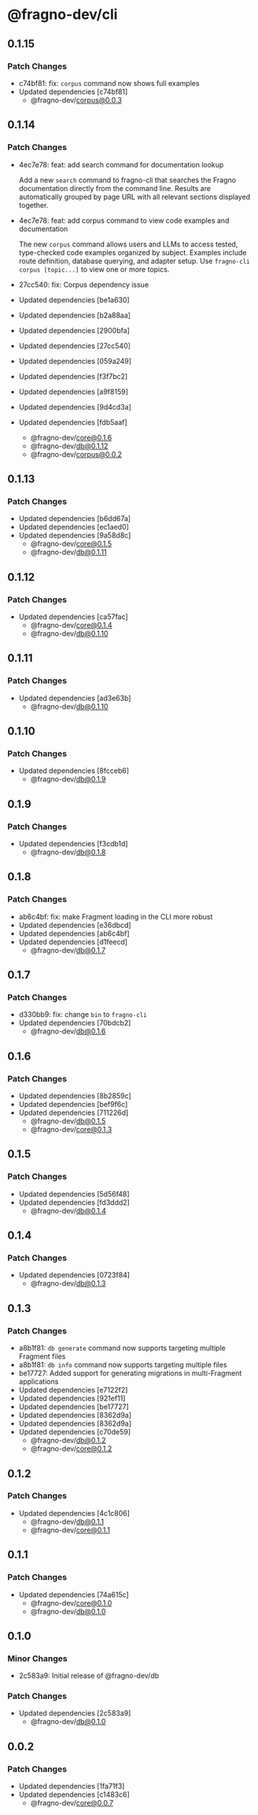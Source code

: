 # @fragno-dev/cli

## 0.1.15

### Patch Changes

- c74bf81: fix: `corpus` command now shows full examples
- Updated dependencies [c74bf81]
  - @fragno-dev/corpus@0.0.3

## 0.1.14

### Patch Changes

- 4ec7e78: feat: add search command for documentation lookup

  Add a new `search` command to fragno-cli that searches the Fragno documentation directly from the
  command line. Results are automatically grouped by page URL with all relevant sections displayed
  together.

- 4ec7e78: feat: add corpus command to view code examples and documentation

  The new `corpus` command allows users and LLMs to access tested, type-checked code examples
  organized by subject. Examples include route definition, database querying, and adapter setup. Use
  `fragno-cli corpus [topic...]` to view one or more topics.

- 27cc540: fix: Corpus dependency issue
- Updated dependencies [be1a630]
- Updated dependencies [b2a88aa]
- Updated dependencies [2900bfa]
- Updated dependencies [27cc540]
- Updated dependencies [059a249]
- Updated dependencies [f3f7bc2]
- Updated dependencies [a9f8159]
- Updated dependencies [9d4cd3a]
- Updated dependencies [fdb5aaf]
  - @fragno-dev/core@0.1.6
  - @fragno-dev/db@0.1.12
  - @fragno-dev/corpus@0.0.2

## 0.1.13

### Patch Changes

- Updated dependencies [b6dd67a]
- Updated dependencies [ec1aed0]
- Updated dependencies [9a58d8c]
  - @fragno-dev/core@0.1.5
  - @fragno-dev/db@0.1.11

## 0.1.12

### Patch Changes

- Updated dependencies [ca57fac]
  - @fragno-dev/core@0.1.4
  - @fragno-dev/db@0.1.10

## 0.1.11

### Patch Changes

- Updated dependencies [ad3e63b]
  - @fragno-dev/db@0.1.10

## 0.1.10

### Patch Changes

- Updated dependencies [8fcceb6]
  - @fragno-dev/db@0.1.9

## 0.1.9

### Patch Changes

- Updated dependencies [f3cdb1d]
  - @fragno-dev/db@0.1.8

## 0.1.8

### Patch Changes

- ab6c4bf: fix: make Fragment loading in the CLI more robust
- Updated dependencies [e36dbcd]
- Updated dependencies [ab6c4bf]
- Updated dependencies [d1feecd]
  - @fragno-dev/db@0.1.7

## 0.1.7

### Patch Changes

- d330bb9: fix: change `bin` to `fragno-cli`
- Updated dependencies [70bdcb2]
  - @fragno-dev/db@0.1.6

## 0.1.6

### Patch Changes

- Updated dependencies [8b2859c]
- Updated dependencies [bef9f6c]
- Updated dependencies [711226d]
  - @fragno-dev/db@0.1.5
  - @fragno-dev/core@0.1.3

## 0.1.5

### Patch Changes

- Updated dependencies [5d56f48]
- Updated dependencies [fd3ddd2]
  - @fragno-dev/db@0.1.4

## 0.1.4

### Patch Changes

- Updated dependencies [0723f84]
  - @fragno-dev/db@0.1.3

## 0.1.3

### Patch Changes

- a8b1f81: `db generate` command now supports targeting multiple Fragment files
- a8b1f81: `db info` command now supports targeting multiple files
- be17727: Added support for generating migrations in multi-Fragment applications
- Updated dependencies [e7122f2]
- Updated dependencies [921ef11]
- Updated dependencies [be17727]
- Updated dependencies [8362d9a]
- Updated dependencies [8362d9a]
- Updated dependencies [c70de59]
  - @fragno-dev/db@0.1.2
  - @fragno-dev/core@0.1.2

## 0.1.2

### Patch Changes

- Updated dependencies [4c1c806]
  - @fragno-dev/db@0.1.1
  - @fragno-dev/core@0.1.1

## 0.1.1

### Patch Changes

- Updated dependencies [74a615c]
  - @fragno-dev/core@0.1.0
  - @fragno-dev/db@0.1.0

## 0.1.0

### Minor Changes

- 2c583a9: Initial release of @fragno-dev/db

### Patch Changes

- Updated dependencies [2c583a9]
  - @fragno-dev/db@0.1.0

## 0.0.2

### Patch Changes

- Updated dependencies [1fa71f3]
- Updated dependencies [c1483c6]
  - @fragno-dev/core@0.0.7
